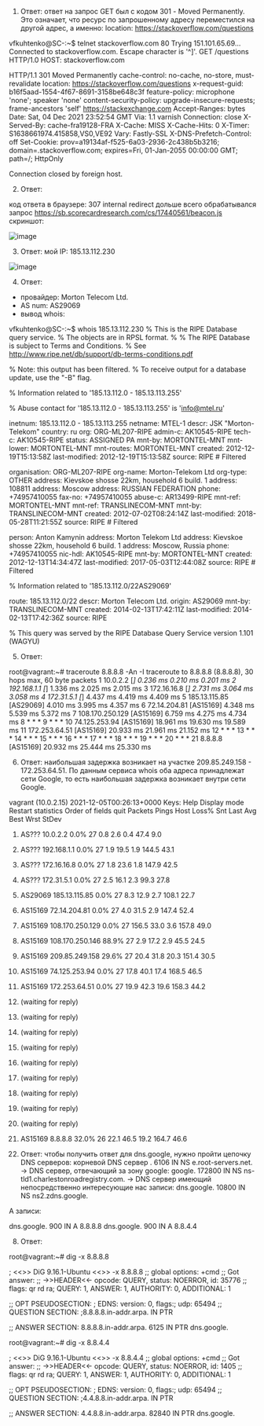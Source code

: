 1. Ответ: ответ на запрос GET был с кодом 301 - Moved Permanently. Это означает, что ресурс по запрошенному адресу переместился на другой адрес, а именно: location: https://stackoverflow.com/questions


vfkuhtenko@SC-:~$ telnet stackoverflow.com 80
Trying 151.101.65.69...
Connected to stackoverflow.com.
Escape character is '^]'.
GET /questions HTTP/1.0
HOST: stackoverflow.com

HTTP/1.1 301 Moved Permanently
cache-control: no-cache, no-store, must-revalidate
location: https://stackoverflow.com/questions
x-request-guid: b16f5aad-1554-4f67-8691-3158be648c3f
feature-policy: microphone 'none'; speaker 'none'
content-security-policy: upgrade-insecure-requests; frame-ancestors 'self' https://stackexchange.com
Accept-Ranges: bytes
Date: Sat, 04 Dec 2021 23:52:54 GMT
Via: 1.1 varnish
Connection: close
X-Served-By: cache-fra19128-FRA
X-Cache: MISS
X-Cache-Hits: 0
X-Timer: S1638661974.415858,VS0,VE92
Vary: Fastly-SSL
X-DNS-Prefetch-Control: off
Set-Cookie: prov=a19134af-f525-6a03-2936-2c438b5b3216; domain=.stackoverflow.com; expires=Fri, 01-Jan-2055 00:00:00 GMT; path=/; HttpOnly

Connection closed by foreign host.


2. Ответ: 

код ответа в браузере: 307 internal redirect
дольше всего обрабатывался запрос https://sb.scorecardresearch.com/cs/17440561/beacon.js
скриншот:

![image](https://user-images.githubusercontent.com/60869933/144728394-08c1ce2f-26fd-420d-9cb7-0ca35348dca3.png)



3. Ответ: мой IP: 185.13.112.230

![image](https://user-images.githubusercontent.com/60869933/144728463-8ab97184-21b7-4676-b28a-b7c5feb1f5b6.png)


4. Ответ: 

- провайдер: Morton Telecom Ltd.
- AS num: AS29069
- вывод whois:

vfkuhtenko@SC-:~$ whois 185.13.112.230
% This is the RIPE Database query service.
% The objects are in RPSL format.
%
% The RIPE Database is subject to Terms and Conditions.
% See http://www.ripe.net/db/support/db-terms-conditions.pdf

% Note: this output has been filtered.
%       To receive output for a database update, use the "-B" flag.

% Information related to '185.13.112.0 - 185.13.113.255'

% Abuse contact for '185.13.112.0 - 185.13.113.255' is 'info@mtel.ru'

inetnum:        185.13.112.0 - 185.13.113.255
netname:        MTEL-1
descr:          JSK "Morton-Telekom"
country:        ru
org:            ORG-ML207-RIPE
admin-c:        AK10545-RIPE
tech-c:         AK10545-RIPE
status:         ASSIGNED PA
mnt-by:         MORTONTEL-MNT
mnt-lower:      MORTONTEL-MNT
mnt-routes:     MORTONTEL-MNT
created:        2012-12-19T15:13:58Z
last-modified:  2012-12-19T15:13:58Z
source:         RIPE # Filtered

organisation:   ORG-ML207-RIPE
org-name:       Morton-Telekom Ltd
org-type:       OTHER
address:        Kievskoe shosse 22km,
                household 6 build. 1
address:        108811
address:        Moscow
address:        RUSSIAN FEDERATION
phone:          +74957410055
fax-no:         +74957410055
abuse-c:        AR13499-RIPE
mnt-ref:        MORTONTEL-MNT
mnt-ref:        TRANSLINECOM-MNT
mnt-by:         TRANSLINECOM-MNT
created:        2012-07-02T08:24:14Z
last-modified:  2018-05-28T11:21:55Z
source:         RIPE # Filtered

person:         Anton Kamynin
address:        Morton Telekom Ltd
address:        Kievskoe shosse 22km, household 6 build. 1
address:        Moscow, Russia
phone:          +74957410055
nic-hdl:        AK10545-RIPE
mnt-by:         MORTONTEL-MNT
created:        2012-12-13T14:34:47Z
last-modified:  2017-05-03T12:44:08Z
source:         RIPE # Filtered

% Information related to '185.13.112.0/22AS29069'

route:          185.13.112.0/22
descr:          Morton Telecom Ltd.
origin:         AS29069
mnt-by:         TRANSLINECOM-MNT
created:        2014-02-13T17:42:11Z
last-modified:  2014-02-13T17:42:36Z
source:         RIPE

% This query was served by the RIPE Database Query Service version 1.101 (WAGYU)


5. Ответ: 

root@vagrant:~# traceroute 8.8.8.8 -An -I
traceroute to 8.8.8.8 (8.8.8.8), 30 hops max, 60 byte packets
 1  10.0.2.2 [*]  0.236 ms  0.210 ms  0.201 ms
 2  192.168.1.1 [*]  1.336 ms  2.025 ms  2.015 ms
 3  172.16.16.8 [*]  2.731 ms  3.064 ms  3.058 ms
 4  172.31.5.1 [*]  4.437 ms  4.419 ms  4.409 ms
 5  185.13.115.85 [AS29069]  4.010 ms  3.995 ms  4.357 ms
 6  72.14.204.81 [AS15169]  4.348 ms  5.539 ms  5.372 ms
 7  108.170.250.129 [AS15169]  6.759 ms  4.275 ms  4.734 ms
 8  * * *
 9  * * *
10  74.125.253.94 [AS15169]  18.961 ms  19.630 ms  19.589 ms
11  172.253.64.51 [AS15169]  20.933 ms  21.961 ms  21.152 ms
12  * * *
13  * * *
14  * * *
15  * * *
16  * * *
17  * * *
18  * * *
19  * * *
20  * * *
21  8.8.8.8 [AS15169]  20.932 ms  25.444 ms  25.330 ms


6. Ответ: наибольшая задержка возникает на участке 209.85.249.158 - 172.253.64.51. По данным сервиса whois оба адреса принадлежат сети Google, то есть наибольшая задержка возникает внутри сети Google.

vagrant (10.0.2.15)                                                               2021-12-05T00:26:13+0000
Keys:  Help   Display mode   Restart statistics   Order of fields   quit
                                                                  Packets               Pings
 Host                                                           Loss%   Snt   Last   Avg  Best  Wrst StDev
 1. AS???    10.0.2.2                                            0.0%    27    0.8   2.6   0.4  47.4   9.0
 2. AS???    192.168.1.1                                         0.0%    27    1.9  19.5   1.9 144.5  43.1
 3. AS???    172.16.16.8                                         0.0%    27    1.8  23.6   1.8 147.9  42.5
 4. AS???    172.31.5.1                                          0.0%    27    2.5  16.1   2.3  99.3  27.8
 5. AS29069  185.13.115.85                                       0.0%    27    8.3  12.9   2.7 108.1  22.7
 6. AS15169  72.14.204.81                                        0.0%    27    4.0  31.5   2.9 147.4  52.4
 7. AS15169  108.170.250.129                                     0.0%    27  156.5  33.0   3.6 157.8  49.0
 8. AS15169  108.170.250.146                                    88.9%    27    2.9  17.2   2.9  45.5  24.5
 9. AS15169  209.85.249.158                                     29.6%    27   20.4  31.8  20.3 151.4  30.5
10. AS15169  74.125.253.94                                       0.0%    27   17.8  40.1  17.4 168.5  46.5
11. AS15169  172.253.64.51                                       0.0%    27   19.9  42.3  19.6 158.3  44.2
12. (waiting for reply)
13. (waiting for reply)
14. (waiting for reply)
15. (waiting for reply)
16. (waiting for reply)
17. (waiting for reply)
18. (waiting for reply)
19. (waiting for reply)
20. (waiting for reply)
21. AS15169  8.8.8.8                                            32.0%    26   22.1  46.5  19.2 164.7  46.6


7. Ответ: чтобы получить ответ для dns.google, нужно пройти цепочку DNS серверов: корневой DNS сервер .                       6106    IN      NS      e.root-servers.net. -> DNS сервер, отвечающий за зону google: google.                 172800  IN      NS      ns-tld1.charlestonroadregistry.com. -> DNS сервер имеющий непосредственно интересующие нас записи: dns.google.             10800   IN      NS      ns2.zdns.google.

А записи:

dns.google.             900     IN      A       8.8.8.8
dns.google.             900     IN      A       8.8.4.4


8. Ответ: 


root@vagrant:~# dig -x 8.8.8.8

; <<>> DiG 9.16.1-Ubuntu <<>> -x 8.8.8.8
;; global options: +cmd
;; Got answer:
;; ->>HEADER<<- opcode: QUERY, status: NOERROR, id: 35776
;; flags: qr rd ra; QUERY: 1, ANSWER: 1, AUTHORITY: 0, ADDITIONAL: 1

;; OPT PSEUDOSECTION:
; EDNS: version: 0, flags:; udp: 65494
;; QUESTION SECTION:
;8.8.8.8.in-addr.arpa.          IN      PTR

;; ANSWER SECTION:
8.8.8.8.in-addr.arpa.   6125    IN      PTR     dns.google.



root@vagrant:~# dig -x 8.8.4.4

; <<>> DiG 9.16.1-Ubuntu <<>> -x 8.8.4.4
;; global options: +cmd
;; Got answer:
;; ->>HEADER<<- opcode: QUERY, status: NOERROR, id: 1405
;; flags: qr rd ra; QUERY: 1, ANSWER: 1, AUTHORITY: 0, ADDITIONAL: 1

;; OPT PSEUDOSECTION:
; EDNS: version: 0, flags:; udp: 65494
;; QUESTION SECTION:
;4.4.8.8.in-addr.arpa.          IN      PTR

;; ANSWER SECTION:
4.4.8.8.in-addr.arpa.   82840   IN      PTR     dns.google.

